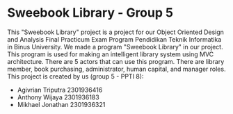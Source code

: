 # Sweebook Library - Group 5
This "Sweebook Library" project is a project for our Object Oriented Design and Analysis Final Practicum Exam Program Pendidikan Teknik Informatika in Binus University. We made a program "Sweebook Library" in our project. This program is used for making an intelligent library system using MVC architecture. There are 5 actors that can use this program. There are library member, book purchasing, administrator, human capital, and manager roles. This project is created by us (group 5 - PPTI 8):
- Agivrian Triputra 2301936416
- Anthony Wijaya 2301936183
- Mikhael Jonathan 2301936321

